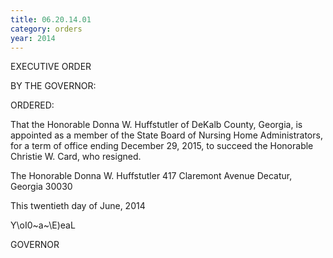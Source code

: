 ```yaml
---
title: 06.20.14.01
category: orders
year: 2014
---
```

 

EXECUTIVE ORDER

BY THE GOVERNOR:

ORDERED:

That the Honorable Donna W. Huffstutler of DeKalb County,
Georgia, is appointed as a member of the State Board of Nursing
Home Administrators, for a term of office ending December 29,
2015, to succeed the Honorable Christie W. Card, who resigned.

The Honorable Donna W. Huffstutler
417 Claremont Avenue
Decatur, Georgia 30030

This twentieth day of June, 2014

Y\oI0~a~\E)eaL

GOVERNOR

